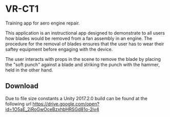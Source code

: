 # VR-CT1
Training app for aero engine repair.

This application is an instructional app designed to demonstrate to all users how blades would be removed from a fan assembly in an engine. The procedure for the removal of blades ensures that the user has to wear their saftey equipment before engaging with the device.

The user interacts with props in the scene to remove the blade by placing the "soft punch" against a blade and striking the punch with the hammer, held in the other hand.

## Download
Due to file size constants a Unity 2017.2.0 build can be found at the following url
https://drive.google.com/open?id=1O5aE_2iRoGwOceBzxhbHRSGd81o-2iv4
